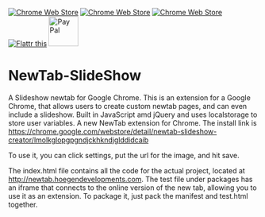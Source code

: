 [![Chrome Web Store](https://img.shields.io/chrome-web-store/d/lmolkglopgpgndjckhkndjglddidcaib.svg)](https://chrome.google.com/webstore/detail/newtab-slideshow-creator/lmolkglopgpgndjckhkndjglddidcaib) [![Chrome Web Store](https://img.shields.io/chrome-web-store/v/lmolkglopgpgndjckhkndjglddidcaib.svg)](https://chrome.google.com/webstore/detail/newtab-slideshow-creator/lmolkglopgpgndjckhkndjglddidcaib) [![Chrome Web Store](https://img.shields.io/chrome-web-store/stars/lmolkglopgpgndjckhkndjglddidcaib.svg)](https://chrome.google.com/webstore/detail/newtab-slideshow-creator/lmolkglopgpgndjckhkndjglddidcaib)
<a href="https://flattr.com/submit/auto?user_id=ihoegen&url=http%3A%2F%2Fgithub.com%2Fihoegen" target="_blank"><img src="http://button.flattr.com/flattr-badge-large.png" alt="Flattr this" title="Flattr this" border="0"></a>
 <a href='https://www.paypal.me/ihoegen' target='_blank'>
            <img src='http://i.imgur.com/vUKbUQW.png' alt='Pay Pal' title='Pay Pal' border='0' width="60px">
          </a>
# NewTab-SlideShow
A Slideshow newtab for Google Chrome.
This is an extension for a Google Chrome, that allows users to create custom newtab pages, and can even include a slideshow.
Built in JavaScript amd jQuery and uses localstorage to store user variables.
A new NewTab extension for Chrome.
The install link is https://chrome.google.com/webstore/detail/newtab-slideshow-creator/lmolkglopgpgndjckhkndjglddidcaib

To use it, you can click settings, put the url for the image, and hit save.

The index.html file contains all the code for the actual project,
located at http://newtab.hoegendevelopments.com. The test file under packages
has an iframe that connects to the online version of the new tab,
allowing you to use it as an extension. To package it, just pack the
manifest and test.html together.
